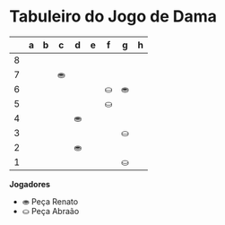 # Tabuleiro do Jogo de Dama

|   | a | b | c | d | e | f | g | h |
|---|---|---|---|---|---|---|---|---|
| 8 |   |  |   |  |   |  |   |  |
| 7 |  |   |⛂  |   |  |   |  |   |
| 6 |   |  |   |  |  |⛀ | ⛂ |   |  |
| 5 |   |   |    |   ||⛀    |   |   |   |
| 4 |   |    | | ⛂| |  |    |    |  
| 3 |  |  || |   | |⛀   | |   |
| 2 |   |  |   | ⛂|   |  |   | |
| 1 |  |   |  |   |  |   | ⛀ |   |

**Jogadores**

- ⛂ Peça Renato
- ⛀ Peça Abraão